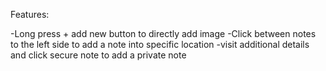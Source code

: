 Features:

-Long press + add new button to directly add image
-Click between notes to the left side to add a note into specific location
-visit additional details and click secure note to add a private note
